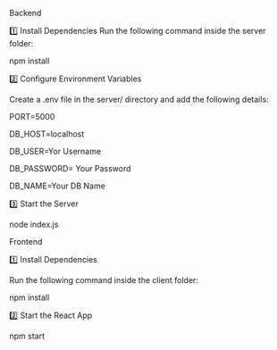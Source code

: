 Backend

1️⃣ Install Dependencies
Run the following command inside the server folder:

npm install

2️⃣ Configure Environment Variables

Create a .env file in the server/ directory and add the following details:


PORT=5000

DB_HOST=localhost

DB_USER=Yor Username

DB_PASSWORD= Your Password

DB_NAME=Your DB Name


3️⃣ Start the Server

node index.js

Frontend

1️⃣ Install Dependencies

Run the following command inside the client folder:

npm install

2️⃣ Start the React App

npm start

